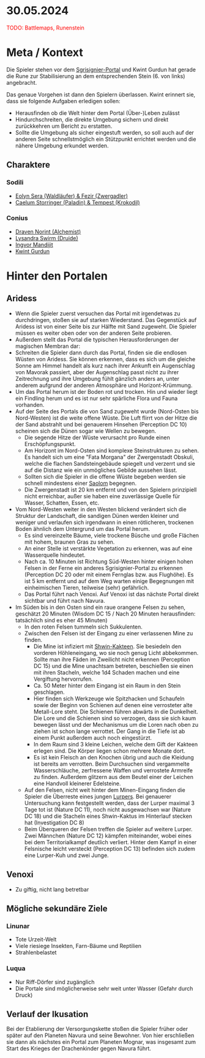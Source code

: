 # 30.05.2024

<span style="color: red;">
TODO: Battlemaps, Runenstein
</span>

# Meta / Kontext

Die Spieler stehen vor dem [Sgrisignier-Portal](/content/Allgemein/Magie/Sgrisignier-Portale.md) und Kwint Gurdun hat gerade die Rune zur Stabilisierung an dem entsprechenden Stein (6. von links) angebracht. 

Das genaue Vorgehen ist dann den Spielern überlassen. Kwint erinnert sie, dass sie folgende Aufgaben erledigen sollen:
* Herausfinden ob die Welt hinter dem Portal (Über-)Leben zulässt
* Hindurchschreiten, die direkte Umgebung sichern und direkt zurückkehren um Bericht zu erstatten.
* Sollte die Umgebung als sicher eingestuft werden, so soll auch auf der anderen Seite schnellstmöglich ein Stützpunkt errichtet werden und die nähere Umgebung erkundet werden.

## Charaktere

### Sodili
* [Eolyn Sera (Waldläufer) & Fezir (Zwergadler)](/content/Voelker/Lateralen/Sodili/Charaktere/Eolyn-Aksae-Sera_Fezir/index.md)
* [Caelum Storringer (Paladin) & Tempest (Krokodil)](/content/Voelker/Lateralen/Sodili/Charaktere/Caelum-Froso-Storringer_Tempest/index.md)

### Conius
* [Draven Norint (Alchemist)](/content/Voelker/Lateralen/Conius/Charaktere/Draven-Norrint/index.md)
* [Lysandra Swirm (Druide)](/content/Voelker/Lateralen/Conius/Charaktere/Lysandra-Swirm/index.md)
* [Ingvor Mandijit](/content/Voelker/Lateralen/Conius/Charaktere/Ingvor-Nemet-Mandijit/index.md)
* [Kwint Gurdun](/content/Voelker/Lateralen/Conius/Charaktere/Kwint-Gurdun/index.md)

# Hinter den Portalen

## Aridess

* Wenn die Spieler zuerst versuchen das Portal mit irgendetwas zu durchdringen, stoßen sie auf starken Wiederstand. Das Gegenstück auf Aridess ist von einer Seite bis zur Hälfte mit Sand zugeweht. Die Spieler müssen es weiter oben oder von der anderen Seite probieren.
* Außerdem stellt das Portal die typischen Herausforderungen der magischen Membran dar:
* Schreiten die Spieler dann durch das Portal, finden sie die endlosen Wüsten von Aridess. Sie können erkennen, dass es sich um die gleiche Sonne am Himmel handelt als kurz nach ihrer Ankunft ein Augenschlag von Mavorak passiert, aber der Augenschlag passt nicht zu ihrer Zeitrechnung und ihre Umgebung fühlt gänzlich anders an, unter anderem aufgrund der anderen Atmosphäre und Horizont-Krümmung. 
* Um das Portal herum ist der Boden rot und trocken. Hin und wieder liegt ein Findling herum und es ist nur sehr spärliche Flora und Fauna vorhanden.
* Auf der Seite des Portals die von Sand zugeweht wurde (Nord-Osten bis Nord-Westen) ist die weite offene Wüste. Die Luft flirrt von der Hitze die der Sand abstrahlt und bei genauerem Hinsehen (Perception DC 10) scheinen sich die Dünen sogar wie Wellen zu bewegen.
    * Die segende Hitze der Wüste verursacht pro Runde einen Erschöpfungspunkt.
    * Am Horizont im Nord-Osten sind komplexe Steinstrukturen zu sehen. Es handelt sich um eine "Fata Morgana" der Zwergenstadt Obskuli, welche die flachen Sandsteingebäude spiegelt und verzerrt und sie auf die Distanz wie ein unmögliches Gebilde aussehen lässt.
    * Sollten sich die Spieler in die offene Wüste begeben werden sie schnell mindestens einer [Saolom](/content/DnD/Gegner/Saolom.md) begegnen.
    * Die Zwergenstadt ist 20 km entfernt und von den Spielern prinzipiell nicht erreichbar, außer sie haben eine zuverlässige Quelle für Wasser, Schatten, Essen, etc.
* Vom Nord-Westen weiter in den Westen blickend verändert sich die Struktur der Landschaft, die sandigen Dünen werden kleiner und weniger und verlaufen sich irgendwann in einen rötlicheren, trockenen Boden ähnlich dem Untergrund um das Portal herum.
    * Es sind vereinzelte Bäume, viele trockene Büsche und große Flächen mit hohem, braunen Gras zu sehen.
    * An einer Stelle ist verstärkte Vegetation zu erkennen, was auf eine Wasserquelle hindeutet.
    * Nach ca. 10 Minuten ist Richtung Süd-Westen hinter einigen hohen Felsen in der Ferne ein anderes Sgrisignier-Portal zu erkennen (Perception DC 20 oder mit einem Fernglas bzw. aus Flughöhe). Es ist 5 km entfernt und auf dem Weg warten einige Begegnungen mit einheimischen Tieren, teilweise (sehr) gefährlich.
    * Das Portal führt nach Venoxi. Auf Venoxi ist das nächste Portal direkt sichtbar und führt nach Navura.
* Im Süden bis in den Osten sind ein raue orangene Felsen zu sehen, geschätzt 20 Minuten (Wisdom DC 15 / Nach 20 Minuten herausfinden: tatsächlich sind es eher 45 Minuten)
    * In den roten Felsen tummeln sich Sukkulenten.
    * Zwischen den Felsen ist der Eingang zu einer verlassenen Mine zu finden.
        * Die Mine ist infiziert mit [Shwin-Kakteen](/content/DnD/Gegner/Shwin-Kaktus.md). Sie besiedeln den vorderen Höhleneingang, wo sie noch genug Licht abbekommen. Sollte man ihre Fäden im Zweilicht nicht erkennen (Perception DC 15) und die Mine unachtsam betreten, beschießen sie einen mit ihren Stacheln, welche 1d4 Schaden machen und eine Vergiftung hervorrufen.
        * Ca. 50 Meter hinter dem Eingang ist ein Raum in den Stein geschlagen. 
        * Hier finden sich Werkzeuge wie Spitzhacken und Schaufeln sowie der Beginn von Schienen auf denen eine verrosteter alte Metall-Lore steht. Die Schienen führen abwärts in die Dunkelheit. Die Lore und die Schienen sind so verzogen, dass sie sich kaum bewegen lässt und der Mechanismus um die Loren nach oben zu ziehen ist schon lange verrottet. Der Gang in die Tiefe ist ab einem Punkt außerdem auch noch eingestürzt.
        * In dem Raum sind 3 kleine Leichen, welche dem Gift der Kakteen erlegen sind. Die Körper liegen schon mehrere Monate dort.
        * Es ist kein Fleisch an den Knochen übrig und auch die Kleidung ist bereits am verrotten. Beim Durchsuchen sind vergammelte Wasserschläuche, zerfressene Waffen und verrostete Armreife zu finden. Außerdem glitzern aus dem Beutel einer der Leichen eine Handvoll kleinerer Edelsteine.
    * Auf den Felsen, nicht weit hinter dem Minen-Eingang finden die Spieler die Überreste eines jungen [Lurpers](/content/DnD/Gegner/Lurper.md). Bei genauerer Untersuchung kann festgestellt werden, dass der Lurper maximal 3 Tage tot ist (Nature DC 11), noch nicht ausgewachsen war (Nature DC 18) und die Stacheln eines Shwin-Kaktus im Hinterlauf stecken hat (Investigation DC 8)
    * Beim Überqueren der Felsen treffen die Spieler auf weitere Lurper. Zwei Männchen (Nature DC 12) kämpfen miteinander, wobei eines bei dem Territorialkampf deutlich verliert. Hinter dem Kampf in einer Felsnische leicht versteckt (Perception DC 13) befinden sich zudem eine Lurper-Kuh und zwei Junge.


## Venoxi
* Zu giftig, nicht lang betretbar

## Mögliche sekundäre Ziele

### Linunar
* Tote Urzeit-Welt
* Viele riesiege Insekten, Farn-Bäume und Reptilien
* Strahlenbelastet

### Luqua
* Nur Riff-Dörfer sind zugänglich
* Die Portale sind möglicherweise sehr weit unter Wasser (Gefahr durch Druck)

## Verlauf der Ikusation

Bei der Etablierung der Versorgungskette stoßen die Spieler früher oder später auf den Planeten Navura und seine Bewohner. Von hier erschließen sie dann als nächstes ein Portal zum Planeten Mognar, was insgesamt zum Start des Krieges der Drachenkinder gegen Navura führt. 
